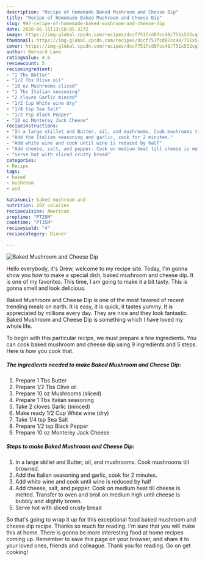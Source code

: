 ```yaml
---
description: "Recipe of Homemade Baked Mushroom and Cheese Dip"
title: "Recipe of Homemade Baked Mushroom and Cheese Dip"
slug: 997-recipe-of-homemade-baked-mushroom-and-cheese-dip
date: 2020-06-15T13:58:05.327Z
image: https://img-global.cpcdn.com/recipes/dccf751fcd07cc48/751x532cq70/baked-mushroom-and-cheese-dip-recipe-main-photo.jpg
thumbnail: https://img-global.cpcdn.com/recipes/dccf751fcd07cc48/751x532cq70/baked-mushroom-and-cheese-dip-recipe-main-photo.jpg
cover: https://img-global.cpcdn.com/recipes/dccf751fcd07cc48/751x532cq70/baked-mushroom-and-cheese-dip-recipe-main-photo.jpg
author: Bernard Lane
ratingvalue: 4.6
reviewcount: 5
recipeingredient:
- "1 Tbs Butter"
- "1/2 Tbs Olive oil"
- "10 oz Mushrooms sliced"
- "1 Tbs Italian seasoning"
- "2 cloves Garlic minced"
- "1/2 Cup White wine dry"
- "1/4 tsp Sea Salt"
- "1/2 tsp Black Pepper"
- "10 oz Monterey Jack Cheese"
recipeinstructions:
- "In a large skillet and Butter, oil, and mushrooms. Cook mushrooms till browned."
- "Add the Italian seasoning and garlic, cook for 2 minutes."
- "Add white wine and cook until wine is reduced by half"
- "Add cheese, salt, and pepper. Cook on medium heat till cheese is melted. Transfer to oven and broil on medium high until cheese is bubbly and slightly brown."
- "Serve hot with sliced crusty bread"
categories:
- Recipe
tags:
- baked
- mushroom
- and

katakunci: baked mushroom and 
nutrition: 202 calories
recipecuisine: American
preptime: "PT28M"
cooktime: "PT35M"
recipeyield: "4"
recipecategory: Dinner

---
```



![Baked Mushroom and Cheese Dip](https://img-global.cpcdn.com/recipes/dccf751fcd07cc48/751x532cq70/baked-mushroom-and-cheese-dip-recipe-main-photo.jpg)

Hello everybody, it's Drew, welcome to my recipe site. Today, I'm gonna show you how to make a special dish, baked mushroom and cheese dip. It is one of my favorites. This time, I am going to make it a bit tasty. This is gonna smell and look delicious.

Baked Mushroom and Cheese Dip is one of the most favored of recent trending meals on earth. It is easy, it is quick, it tastes yummy. It is appreciated by millions every day. They are nice and they look fantastic. Baked Mushroom and Cheese Dip is something which I have loved my whole life.




To begin with this particular recipe, we must prepare a few ingredients. You can cook baked mushroom and cheese dip using 9 ingredients and 5 steps. Here is how you cook that.

<!--inarticleads1-->

##### The ingredients needed to make Baked Mushroom and Cheese Dip:

1. Prepare 1 Tbs Butter
1. Prepare 1/2 Tbs Olive oil
1. Prepare 10 oz Mushrooms (sliced)
1. Prepare 1 Tbs Italian seasoning
1. Take 2 cloves Garlic (minced)
1. Make ready 1/2 Cup White wine (dry)
1. Take 1/4 tsp Sea Salt
1. Prepare 1/2 tsp Black Pepper
1. Prepare 10 oz Monterey Jack Cheese




<!--inarticleads2-->

##### Steps to make Baked Mushroom and Cheese Dip:

1. In a large skillet and Butter, oil, and mushrooms. Cook mushrooms till browned.
1. Add the Italian seasoning and garlic, cook for 2 minutes.
1. Add white wine and cook until wine is reduced by half
1. Add cheese, salt, and pepper. Cook on medium heat till cheese is melted. Transfer to oven and broil on medium high until cheese is bubbly and slightly brown.
1. Serve hot with sliced crusty bread




So that's going to wrap it up for this exceptional food baked mushroom and cheese dip recipe. Thanks so much for reading. I'm sure that you will make this at home. There is gonna be more interesting food at home recipes coming up. Remember to save this page on your browser, and share it to your loved ones, friends and colleague. Thank you for reading. Go on get cooking!
